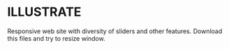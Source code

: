 # ILLUSTRATE
Responsive web site with  diversity of sliders and other features.
Download this files and try to resize window.
